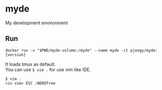 # myde

My development environment

## Run
```
docker run -v "$PWD/myde-volume:/myde" --name myde -it pjongy/myde:{version}
```

It loads tmux as default. <br>
You can use `$ vim .` for use vim like IDE.
```
$ vim .
<in vim> ESC :NERDTree
```
